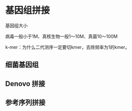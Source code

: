 # 基因组拼接

基因组大小

病毒一般小于1M、真核生物一般1～10M、真菌10～100M

k-mer：为什么二代测序一定要切kmer，去除频率为1的kmer。

## 细菌基因组



## Denovo 拼接

## 参考序列拼接

